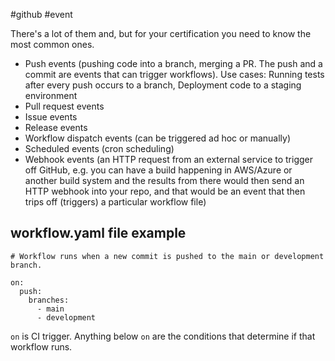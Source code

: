 #github #event 

There's a lot of them and, but for your certification you need to know the most common ones.
- Push events (pushing code into a branch, merging a PR. The push and a commit are events that can trigger workflows). Use cases: Running tests after every push occurs to a branch, Deployment code to a staging environment
- Pull request events
- Issue events
- Release events
- Workflow dispatch events (can be triggered ad hoc or manually)
- Scheduled events (cron scheduling)
- Webhook events (an HTTP request from an external service to trigger off GitHub, e.g. you can have a build happening in AWS/Azure or another build system and the results from there would then send an HTTP webhook into your repo, and that would be an event that then trips off (triggers) a particular workflow file)
## workflow.yaml file example
```
# Workflow runs when a new commit is pushed to the main or development branch.

on:
  push:
    branches:
      - main
      - development 
```

`on` is CI trigger.
Anything below `on` are the conditions that determine if that workflow runs.